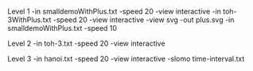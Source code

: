 Level 1
-in smalldemoWithPlus.txt -speed 20 -view interactive
-in toh-3WithPlus.txt -speed 20 -view interactive
-view svg -out plus.svg -in smalldemoWithPlus.txt -speed 10

Level 2
-in toh-3.txt -speed 20 -view interactive

Level 3
-in hanoi.txt -speed 20 -view interactive -slomo time-interval.txt

